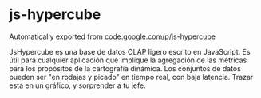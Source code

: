 # js-hypercube
Automatically exported from code.google.com/p/js-hypercube

JsHypercube es una base de datos OLAP ligero escrito en JavaScript. Es útil para cualquier aplicación que implique la agregación de las métricas para los propósitos de la cartografía dinámica. Los conjuntos de datos pueden ser "en rodajas y picado" en tiempo real, con baja latencia. Trazar esta en un gráfico, y sorprender a tu jefe.
